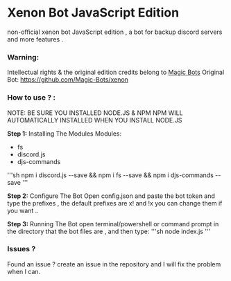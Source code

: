# Xenon Bot JavaScript Edition
non-official xenon bot JavaScript edition , a bot for backup discord servers and more features .

### Warning:
Intellectual rights & the original edition credits belong to [Magic Bots](https://github.com/Magic-Bots)
Original Bot: https://github.com/Magic-Bots/xenon

### How to use ? :
NOTE: BE SURE YOU INSTALLED NODE.JS & NPM
NPM WILL AUTOMATICALLY INSTALLED WHEN YOU INSTALL NODE.JS

**Step 1:** Installing The Modules
Modules:

- fs
- discord.js
- djs-commands

'''sh
npm i discord.js --save && npm i fs --save && npm i djs-commands --save
'''

**Step 2:** Configure The Bot
Open config.json and paste the bot token and type the prefixes ,
the default prefixes are x! and !x you can change them if you want ..

**Step 3:** Running The Bot
open terminal/powershell or command prompt in the directory that the bot files are , and then type:
'''sh
node index.js
'''

### Issues ?
Found an issue ? create an issue in the repository and I will fix the problem when I can.
